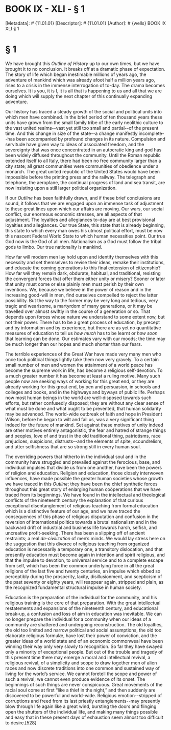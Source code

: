 # BOOK IX - XLI - § 1
[Metadata]: # {11.01.01}
[Descriptor]: # {11.01.01}
[Author]: # {wells}
BOOK IX
XLI
§ 1
# § 1
We have brought this _Outline of History_ up to our own times, but we have
brought it to no conclusion. It breaks off at a dramatic phase of expectation.
The story of life which began inestimable millions of years ago, the adventure
of mankind which was already afoot half a million years ago, rises to a crisis
in the immense interrogation of to-day. The drama becomes ourselves. It is you,
it is I, it is all that is happening to us and all that we are doing which will
supply the next chapter of this continually expanding adventure.

Our history has traced a steady growth of the social and political units into
which men have combined. In the brief period of ten thousand years these units
have grown from the small family tribe of the early neolithic culture to the
vast united realms--vast yet still too small and partial--of the present time.
And this change in size of the state--a change manifestly incomplete--has been
accompanied by profound changes in its nature. Compulsion and servitude have
given way to ideas of associated freedom, and the sovereignty that was once
concentrated in an autocratic king and god has been widely diffused throughout
the community. Until the Roman republic extended itself to all Italy, there had
been no free community larger than a city state; all great communities were
communities of obedience under a monarch. The great united republic of the
United States would have been impossible before the printing press and the
railway. The telegraph and telephone, the aeroplane, the continual progress of
land and sea transit, are now insisting upon a still larger political
organization.

If our _Outline_ has been faithfully drawn, and if these brief conclusions are
sound, it follows that we are engaged upon an immense task of adjustment to
these great lines upon which our affairs are moving. Our wars, our social
conflict, our enormous economic stresses, are all aspects of that adjustment.
The loyalties and allegiances to-day are at best provisional loyalties and
allegiances. Our true State, this state that is already beginning, this state
to which every man owes his utmost political effort, must be now this nascent
Federal World State to which human necessities point. Our true God now is the
God of all men. Nationalism as a God must follow the tribal gods to limbo. Our
true nationality is mankind.

How far will modern men lay hold upon and identify themselves with this
necessity and set themselves to revise their ideas, remake their institutions,
and educate the coming generations to this final extension of citizenship? How
far will they remain dark, obdurate, habitual, and traditional, resisting the
convergent forces that offer them either unity or misery? Sooner or later that
unity must come or else plainly men must perish by their own inventions. We,
because we believe in the power of reason and in the increasing good-will in
men, find ourselves compelled to reject the latter possibility. But the way to
the former may be very long and tedious, very tragic and wearisome, a martyrdom
of many generations, or it may be travelled over almost swiftly in the course
of a generation or so. That depends upon forces whose nature we understand to
some extent now, but not their power. There has to be a great process of
education, by precept and by information and by experience, but there are as
yet no quantitative measures of education to tell us _how much_ has to be
learnt or _how soon_ that learning can be done. Our estimates vary with our
moods; the time may be much longer than our hopes and much shorter than our
fears.

The terrible experiences of the Great War have made very many men who once took
political things lightly take them now very gravely. To a certain small number
of men and women the attainment of a world peace has become the supreme work in
life, has become a religious self-devotion. To a much greater number it has
become at least a ruling motive. Many such people now are seeking ways of
working for this great end, or they are already working for this great end, by
pen and persuasion, in schools and colleges and books, and in the highways and
byways of public life. Perhaps now most human beings in the world are
well-disposed towards such efforts, but rather confusedly disposed; they are
without any clear sense of what must be done and what ought to be prevented,
that human solidarity may be advanced. The world-wide outbreak of faith and
hope in President Wilson, before he began to wilt and fail us, was a very
significant thing indeed for the future of mankind. Set against these motives
of unity indeed are other motives entirely antagonistic, the fear and hatred of
strange things and peoples, love of and trust in the old traditional thing,
patriotisms, race prejudices, suspicions, distrusts--and the elements of spite,
scoundrelism, and utter selfishness that are so strong still in every human
soul.

The overriding powers that hitherto in the individual soul and in the community
have struggled and prevailed against the ferocious, base, and individual
impulses that divide us from one another, have been the powers of religion and
education. Religion and education, those closely interwoven influences, have
made possible the greater human societies whose growth we have traced in this
_Outline_; they have been the chief synthetic forces throughout this great
story of enlarging human coöperations that we have traced from its beginnings.
We have found in the intellectual and theological conflicts of the nineteenth
century the explanation of that curious exceptional disentanglement of
religious teaching from formal education which is a distinctive feature of our
age, and we have traced the consequences of this phase of religious disputation
and confusion in the reversion of international politics towards a brutal
nationalism and in the backward drift of industrial and business life towards
harsh, selfish, and uncreative profit-seeking. There has been a slipping off of
ancient restraints; a real _de-civilization_ of men’s minds. We would lay
stress here on the suggestion that this divorce of religious teaching from
organized education is necessarily a temporary one, a transitory dislocation,
and that presently education must become again in intention and spirit
religious, and that the impulse to devotion, to universal service and to a
complete escape from self, which has been the common underlying force in all
the great religions of the last five and twenty centuries, an impulse which
ebbed so perceptibly during the prosperity, laxity, disillusionment, and
scepticism of the past seventy or eighty years, will reappear again, stripped
and plain, as the recognized fundamental structural impulse in human society.

Education is the preparation of the individual for the community, and his
religious training is the core of that preparation. With the great intellectual
restatements and expansions of the nineteenth century, and educational
break-up, a confusion and loss of aim in education was inevitable. We can no
longer prepare the individual for a community when our ideas of a community are
shattered and undergoing reconstruction. The old loyalties, the old too limited
and narrow political and social assumptions, the old too elaborate religious
formulæ, have lost their power of conviction, and the greater ideas of a world
state and of an economic commonweal have been winning their way only very
slowly to recognition. So far they have swayed only a minority of exceptional
people. But out of the trouble and tragedy of this present time there may
emerge a moral and intellectual revival, a religious revival, of a simplicity
and scope to draw together men of alien races and now discrete traditions into
one common and sustained way of living for the world’s service. We cannot
foretell the scope and power of such a revival; we cannot even produce evidence
of its onset. The beginnings of such things are never conspicuous. Great
movements of the racial soul come at first “like a thief in the night,” and
then suddenly are discovered to be powerful and world-wide. Religious
emotion--stripped of corruptions and freed from its last priestly
entanglements--may presently blow through life again like a great wind,
bursting the doors and flinging open the shutters of the individual life, and
making many things possible and easy that in these present days of exhaustion
seem almost too difficult to desire.[528]

